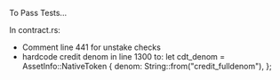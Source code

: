 To Pass Tests...

In contract.rs:
- Comment line 441 for unstake checks
- hardcode credit denom in line 1300 to: let cdt_denom = AssetInfo::NativeToken {
        denom: String::from("credit_fulldenom"),
    };